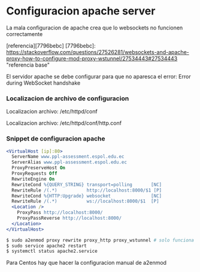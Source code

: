 # Configuracion apache server

La mala configuracion de apache crea que lo websockets no funcionen correctamente

[referencia][7796bebc]
  [7796bebc]: https://stackoverflow.com/questions/27526281/websockets-and-apache-proxy-how-to-configure-mod-proxy-wstunnel/27534443#27534443 "referencia base"

El servidor apache se debe configurar para que no aparesca el error: Error during WebSocket handshake

### Localizacion de archivo de configuracion

Localizacion archivo: /etc/httpd/conf

Localizacion archivo: /etc/httpd/conf/http.conf

### Snippet de configuracion apache

```apache
<VirtualHost [ip]:80>
  ServerName www.ppl-assessment.espol.edu.ec
  ServerAlias www.ppl-assessment.espol.edu.ec
  ProxyPreserveHost On
  ProxyRequests Off
  RewriteEngine On
  RewriteCond %{QUERY_STRING} transport=polling       [NC]
  RewriteRule /(.*)           http://localhost:8000/$1 [P]
  RewriteCond %{HTTP:Upgrade} websocket               [NC]
  RewriteRule /(.*)           ws://localhost:8000/$1  [P]
  <Location />
    ProxyPass http://localhost:8000/
    ProxyPassReverse http://localhost:8000/
  </Location>
</VirtualHost>
```

```sh
$ sudo a2enmod proxy rewrite proxy_http proxy_wstunnel # solo funciona en UBUNTU
$ sudo service apache2 restart
$ systemctl status apache2.service
```

Para Centos hay que hacer la configuracion manual de a2enmod
